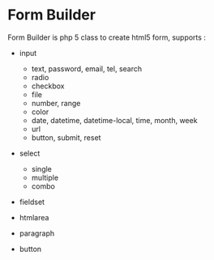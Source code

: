 # Form Builder

Form Builder is php 5 class to create html5 form, supports :

- input
  - text, password, email, tel, search
  - radio
  - checkbox
  - file
  - number, range
  - color
  - date, datetime, datetime-local, time, month, week
  - url
  - button, submit, reset

- select
  - single
  - multiple
  - combo

- fieldset
- htmlarea
- paragraph
- button
